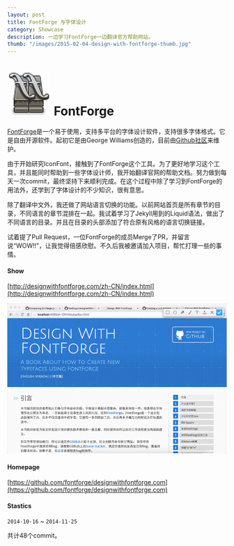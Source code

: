 ```yaml
---
layout: post
title: FontForge 与字体设计
category: Showcase
description: 一边学习FontForge一边翻译官方帮助网站。
thumb: "/images/2015-02-04-design-with-fontforge-thumb.jpg"
---
```


![FontForge](/images/2015-02-04-design-with-fontforge-logo.png) FontForge
===========

[FontForge](http://fontforge.github.io/)是一个易于使用，支持多平台的字体设计软件，支持很多字体格式。它是自由开源软件。起初它是由George Williams创造的，目前由[Github社区](https://github.com/orgs/fontforge/people)来维护。

由于开始研究IconFont，接触到了FontForge这个工具。为了更好地学习这个工具，并且能同时帮助到一些字体设计师，我开始翻译官网的帮助文档。努力做到每天一次commit，最终坚持下来顺利完成。在这个过程中除了学习到FontForge的用法外，还学到了字体设计的不少知识，很有意思。

除了翻译中文外，我还做了网站语言切换的功能。以前网站首页是所有章节的目录，不同语言的章节混排在一起。我试着学习了Jekyll用到的Liquid语法，做出了不同语言的目录。并且在目录的头部添加了符合原有风格的语言切换链接。

试着提了Pull Request，一位FontForge的成员Merge了PR，并留言说“WOW!!”，让我觉得倍感欣慰。不久后我被邀请加入项目，帮忙打理一些的事情。

#### Show

[http://designwithfontforge.com/zh-CN/index.html](http://designwithfontforge.com/zh-CN/index.html)

![FontForge](/images/2015-02-04-design-with-fontforge-screenshot.jpg)

#### Homepage

[https://github.com/fontforge/designwithfontforge.com](https://github.com/fontforge/designwithfontforge.com)

#### Stastics

`2014-10-16` ~ `2014-11-25`

共计48个commit。